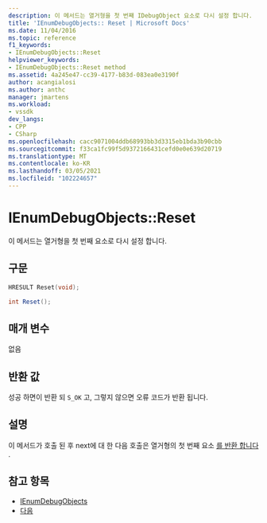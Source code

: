 ```yaml
---
description: 이 메서드는 열거형을 첫 번째 IDebugObject 요소로 다시 설정 합니다.
title: 'IEnumDebugObjects:: Reset | Microsoft Docs'
ms.date: 11/04/2016
ms.topic: reference
f1_keywords:
- IEnumDebugObjects::Reset
helpviewer_keywords:
- IEnumDebugObjects::Reset method
ms.assetid: 4a245e47-cc39-4177-b83d-083ea0e3190f
author: acangialosi
ms.author: anthc
manager: jmartens
ms.workload:
- vssdk
dev_langs:
- CPP
- CSharp
ms.openlocfilehash: cacc9071004ddb68993bb3d3315eb1bda3b90cbb
ms.sourcegitcommit: f33ca1fc99f5d9372166431cefd0e0e639d20719
ms.translationtype: MT
ms.contentlocale: ko-KR
ms.lasthandoff: 03/05/2021
ms.locfileid: "102224657"
---
```

# <a name="ienumdebugobjectsreset"></a>IEnumDebugObjects::Reset
이 메서드는 열거형을 첫 번째 요소로 다시 설정 합니다.

## <a name="syntax"></a>구문

```cpp
HRESULT Reset(void);
```

```csharp
int Reset();
```

## <a name="parameters"></a>매개 변수
 없음

## <a name="return-value"></a>반환 값
 성공 하면이 반환 되 `S_OK` 고, 그렇지 않으면 오류 코드가 반환 됩니다.

## <a name="remarks"></a>설명
 이 메서드가 호출 된 후 next에 대 한 다음 호출은 열거형의 첫 번째 요소 [를 반환 합니다](../../../extensibility/debugger/reference/ienumdebugobjects-next.md) .

## <a name="see-also"></a>참고 항목
- [IEnumDebugObjects](../../../extensibility/debugger/reference/ienumdebugobjects.md)
- [다음](../../../extensibility/debugger/reference/ienumdebugobjects-next.md)
